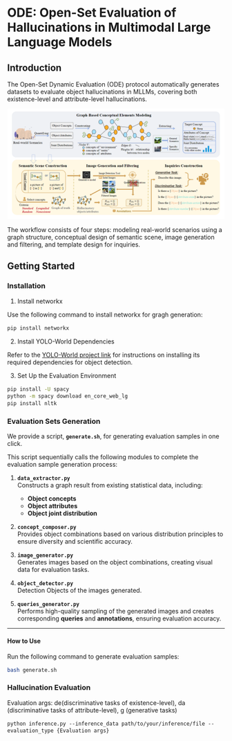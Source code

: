 # ODE: Open-Set Evaluation of Hallucinations in Multimodal Large Language Models

## Introduction
The Open-Set Dynamic Evaluation (ODE) protocol  automatically generates datasets to evaluate object hallucinations in MLLMs, covering both existence-level and attribute-level hallucinations.

![image](https://github.com/Iridescent-y/ODE/blob/main/figures/method.png)

The workflow consists of four steps: modeling real-world scenarios using a graph structure, conceptual design of semantic scene, image generation and filtering, and template design for inquiries.


## Getting Started
### Installation
1. Install networkx

Use the following command to install networkx for gragh generation:

```bash
pip install networkx
```
2. Install YOLO-World Dependencies 

Refer to the [YOLO-World project link](https://github.com/AILab-CVC/YOLO-World/blob/master/README.md) for instructions on installing its required dependencies for object detection.

3. Set Up the Evaluation Environment

```bash
pip install -U spacy
python -m spacy download en_core_web_lg
pip install nltk
```
### Evaluation Sets Generation
We provide a script, **`generate.sh`**, for generating evaluation samples in one click.


This script sequentially calls the following modules to complete the evaluation sample generation process:

1. **`data_extractor.py`**  
   Constructs a graph result from existing statistical data, including:  
   - **Object concepts**  
   - **Object attributes**  
   - **Object joint distribution**

2. **`concept_composer.py`**  
   Provides object combinations based on various distribution principles to ensure diversity and scientific accuracy.

3. **`image_generator.py`**  
   Generates images based on the object combinations, creating visual data for evaluation tasks.

4. **`object_detector.py`**  
    Detection Objects of the images generated.
5. **`queries_generator.py`**  
   Performs high-quality sampling of the generated images and creates corresponding **queries** and **annotations**, ensuring evaluation accuracy.

---

#### How to Use

Run the following command to generate evaluation samples:

```bash
bash generate.sh
```
### Hallucination Evaluation

Evaluation args: de(discriminative tasks of existence-level), da (discriminative tasks of attribute-level), g (generative tasks)
```
python inference.py --inference_data path/to/your/inference/file --evaluation_type {Evaluation args}
```